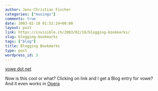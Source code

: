 ```yaml
---
author: Jens-Christian Fischer
categories: ["musings"]
comments: true
date: 2003-02-18 01:52:24+00:00
layout: post
link: https://invisible.ch/2003/02/18/blogging-bookmarks/
slug: blogging-bookmarks
tags: ["blog"]
title: Blogging Bookmarks
type: post
wordpress_id: 3
---
```


[vowe dot net](https://vowe.net/)

Now is this cool or what? Clicking on link and I get a Blog entry for vowe? And it even works in [Opera](https://www.opera.com)
